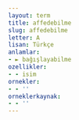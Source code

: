 ```yaml
---
layout: term
title: affedebilme
slug: affedebilme
letter: A
lisan: Türkçe
anlamlar:
- ► bağışlayabilme
ozellikler:
- - isim
ornekler:
- - ''
orneklerkaynak:
- - ''
---
```

